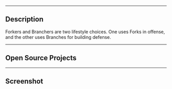 -----------
Description
-----------
Forkers and Branchers are two lifestyle choices.  One uses Forks in offense, and the other uses Branches for building defense.


--------------------
Open Source Projects
--------------------



----------
Screenshot
----------



